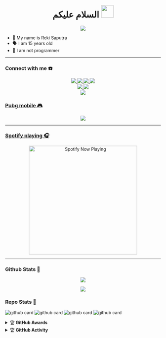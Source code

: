 <h1 align="center">السلام عليكم <img src="https://user-images.githubusercontent.com/1303154/88677602-1635ba80-d120-11ea-84d8-d263ba5fc3c0.gif" width="40px" alt=""><br></h1>
<p align="center">
  <img src="https://a.top4top.io/p_2179fjaf40.jpeg" />
</p>

<p align="center">

- 👼 My name is Reki Saputra
- 🗣️ I am 15 years old 
- 🔭 I am not programmer

</p>

------
### Connect with me ☎️
<p align="center">
  <a href="https://instagram.com/RekiXploit"><img src="https://img.shields.io/badge/Instagram-E4405F?style=for-the-badge&logo=instagram&logoColor=white"/> 
  <a href="https://wa.link/yja57r"><img src="https://img.shields.io/badge/WhatsApp-25D366?style=for-the-badge&logo=whatsapp&logoColor=white" />
  <a href="https://www.facebook.com/profile.php?id=100075959093667"><img src="https://img.shields.io/badge/Facebook-%234267B2.svg?&style=for-the-badge&logo=facebook&logoColor=white" />
  <a href="https://mobile.twitter.com/RekiXploit"><img src="https://img.shields.io/badge/Twitter-E4405F?style=for-the-badge&logo=twitter&logoColor=white"/> <br>
  <a href="https://rekixploit.blogspot.com/"><img src="https://img.shields.io/badge/Blogger-E4405F?style=for-the-badge&logo=Blogger&logoColor=white"/>
  <a href="https://youtu.be/WgeItwiifYs"><img src="https://img.shields.io/badge/YouTube-RekiXploit-ff0000?style=for-the-badge&logo=youtube&logoColor=ff0000&link=https://youtube.com/channel/UCgCTrpW-DIEdsETNrfvpFyg" /><br>
  <a href="https://github.com/OneTXz"><img src="https://img.shields.io/badge/-GitHub-black?style=flat-square&logo=github" /> <br>
</p>

### Pubg mobile 🎮
<p align="center">
  <img src="https://github.com/zeeoneofc/zeeoneofc/blob/zeeoneofc/2047a1zwq1.gif" />
</p>

------

### Spotify playing 🎧

<p align="center">
  <a href="https://now-playing-on-spotify.vercel.app/api/spotify" target="_blank"><img src="https://now-playing-on-spotify.vercel.app/api/spotify" alt="Spotify Now Playing" width="350"/></a>
</p>

------

### Github Stats 🚀

<p align="center"><a href="https://github.com/RekiXploit"><img src="https://github-readme-stats.vercel.app/api?username=RekiXploit&show_icons=true&theme=radical"></a></p>
<p align="center"><a href="https://github.com/RekiXploit"><img src="https://github-readme-stats.vercel.app/api/top-langs/?username=RekiXploit&theme=radical&layout=compact"></a></p>

### Repo Stats 🔭
![github card](https://github-readme-stats.vercel.app/api/pin/?username=RekiXploit&repo=Fb-hack&theme=dark)
![github card](https://github-readme-stats.vercel.app/api/pin/?username=RekiXploit&repo=BruteForce&theme=nightowl)
![github card](https://github-readme-stats.vercel.app/api/pin/?username=RekiXploit&repo=vbug&theme=dark)
![github card](https://github-readme-stats.vercel.app/api/pin/?username=RekiXploit&repo=RekiXploit&theme=nightowl)


<details>
    <summary>&#127942 <b>GitHub Awards</b></summary><br/>

![Github Trophy](https://github-profile-trophy.vercel.app/?username=RekiXploit)

</details>

<details>
    <summary>&#127942 <b>GitHub Activity</b></summary><br/>

![Metrics](https://metrics.lecoq.io/RekiXploit?template=classic&repositories.forks=true&languages=1&languages.colors=github&languages.threshold=0%25&config.timezone=Asia%2FMakassar)

</details>
